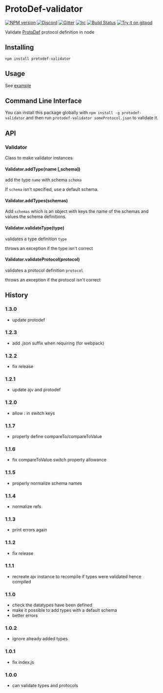# ProtoDef-validator

[![NPM version](https://img.shields.io/npm/v/protodef-validator.svg)](http://npmjs.com/package/protodef-validator)
[![Discord](https://img.shields.io/badge/chat-on%20discord-brightgreen.svg)](https://discord.gg/GsEFRM8)
[![Gitter](https://img.shields.io/badge/chat-on%20gitter-brightgreen.svg)](https://gitter.im/PrismarineJS/general)
[![Irc](https://img.shields.io/badge/chat-on%20irc-brightgreen.svg)](https://irc.gitter.im/)
[![Build Status](https://github.com/ProtoDef-io/node-protodef-validator/workflows/CI/badge.svg)](https://github.com/ProtoDef-io/node-protodef-validator/actions?query=workflow%3A%22CI%22)
[![Try it on gitpod](https://img.shields.io/badge/try-on%20gitpod-brightgreen.svg)](https://gitpod.io/#https://github.com/ProtoDef-io/node-protodef-validator)


Validate [ProtoDef](https://github.com/ProtoDef-io/ProtoDef) protocol definition in node

## Installing

```
npm install protodef-validator
```

## Usage

See [example](example.js)

## Command Line Interface

You can install this package globally with `npm install -g protodef-validator` and then run `protodef-validator someProtocol.json` to validate it.

## API

### Validator

Class to make validator instances

#### Validator.addType(name [,schema])

add the type `name` with schema `schema`

If `schema` isn't specified, use a default schema.

#### Validator.addTypes(schemas)

Add `schemas` which is an object with keys the name of the schemas and values the schema definitions.

#### Validator.validateType(type)

validates a type definition `type`

throws an exception if the type isn't correct

#### Validator.validateProtocol(protocol)

validates a protocol definition `protocol`

throws an exception if the protocol isn't correct

## History

### 1.3.0

* update protodef

### 1.2.3

* add .json suffix when requiring (for webpack)

### 1.2.2

* fix release

### 1.2.1

* update ajv and protodef

### 1.2.0

* allow : in switch keys

### 1.1.7

* properly define compareTo/compareToValue

### 1.1.6

* fix compareToValue switch property allowance

### 1.1.5

* properly normalize schema names

### 1.1.4

* normalize refs

### 1.1.3

* print errors again

### 1.1.2

* fix release

### 1.1.1

* recreate ajv instance to recompile if types were validated hence compiled

### 1.1.0

* check the datatypes have been defined
* make it possible to add types with a default schema
* better errors

### 1.0.2

* ignore already added types

### 1.0.1

* fix index.js

### 1.0.0

* can validate types and protocols
